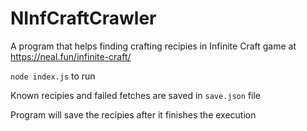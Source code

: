 # NInfCraftCrawler
A program that helps finding crafting recipies in Infinite Craft game at https://neal.fun/infinite-craft/

`node index.js` to run

Known recipies and failed fetches are saved in `save.json` file

Program will save the recipies after it finishes the execution
